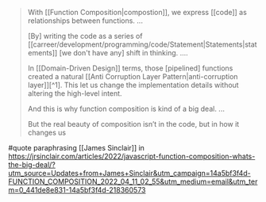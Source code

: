 > With [[Function Composition|compostion]], we express [[code]] as relationships between functions.
> ...
>
> [By] writing the code as a series of [[carreer/development/programming/code/Statement|Statements|statements]] [we don't have any] shift in thinking.
> ....
>
> In [[Domain-Driven Design]] terms, those [pipelined] functions created a natural [[Anti Corruption Layer Pattern|anti-corruption layer]][^1]. This let us change the implementation details without altering the high-level intent.
>
> And this is why function composition is kind of a big deal.
> ...
>
> But the real beauty of composition isn’t in the code, but in how it changes us

#quote paraphrasing [[James Sinclair]] in https://jrsinclair.com/articles/2022/javascript-function-composition-whats-the-big-deal/?utm_source=Updates+from+James+Sinclair&utm_campaign=14a5bf3f4d-FUNCTION_COMPOSITION_2022_04_11_02_55&utm_medium=email&utm_term=0_441de8e831-14a5bf3f4d-218360573
